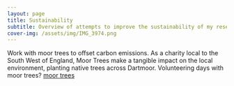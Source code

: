 ```yaml
---
layout: page
title: Sustainability
subtitle: Overview of attempts to improve the sustainability of my research
cover-img: /assets/img/IMG_3974.png
---
```


Work with moor trees to offset carbon emissions. As a charity local to the South West of England, Moor Trees make a tangible impact on the local environment, planting native trees across Dartmoor. Volunteering days with moor trees? [moor trees]([https://github.com/goldrieve/vsgseq2](https://moortrees.org/?gad_source=1&gclid=Cj0KCQjw9vqyBhCKARIsAIIcLMGz5dmahcw9cDGL5x0Cltk7CGgvu6k3hswb9tdbIw6jIxfvM30NAo8aAiDFEALw_wcB))

